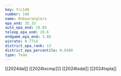 ```yaml
---
key: frc148
number: 148
name: Robowranglers
epa_end: 35.33
auto_epa_end: 10.85
teleop_epa_end: 20.6
endgame_epa_end: 3.88
winrate: 0.7714
district_epa_rank: 13
district_epa_percentile: 0.9309
type: Team
---
```

[[2024dal]]
[[2024txcmp2]]
[[2024txdal]]
[[2024txpla]]

